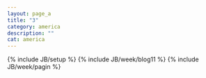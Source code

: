 ```yaml
---
layout: page_a
title: "3"
category: america
description: ""
cat: america
---
```

{% include JB/setup %}
{% include JB/week/blog11 %}
{% include JB/week/pagin %}
